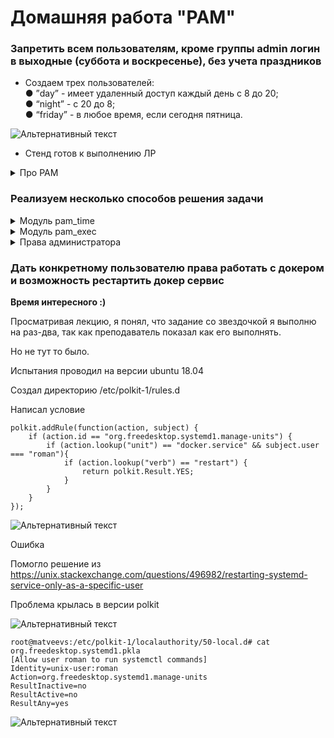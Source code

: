 # Домашняя работа "PAM"

### Запретить всем пользователям, кроме группы admin логин в выходные (суббота и воскресенье), без учета праздников

+ Создаем трех пользователей:  
● ”day” - имеет удаленный доступ каждый день с 8 до 20;  
● “night” - с 20 до 8;  
● “friday” - в любое время, если сегодня пятница.  

![Альтернативный текст](https://i.ibb.co/SB5k0wc/1234.png)

+ Стенд готов к выполнению ЛР

<details>
  <summary>Про PAM</summary>
  
  PAM (Pluggable Authentication Modules - подключаемые модули
аутентификации) - это набор библиотек, которые позволяют
интегрировать различные методы аутентификации в виде единого
API, что позволяет предоставить единые механизмы для управления,
встраивания прикладных программ в процесс аутентификации.  
PAM решает следующие задачи:  
Authentication - Аутентификация, идентификация, процесс
подтверждения пользователем своей “подлинности”, ввод логина
и пароля;  
Authorization - Авторизация, процесс наделения пользователя
правами (предоставления доступа к каким-либо объектам);  
Accounting - Запись информации о произошедших событиях.  
  
</details>

### Реализуем несколько способов решения задачи

<details>
  <summary>Модуль pam_time</summary>
  
  + Настройки данного модуля хранятся в файле /etc/security/time.conf
  + Добавим в конец файла строки:  
    ```
    *;*;day;Al0800-2000  
    *;*;night;!Al0800-2000  
    *;*;friday;Fr  
    ```
    Разные параметры отделяются символом ";". Разберем первую
строку:

```
- “*” сервис, к которому применяется правило
- "*" имя терминала, к которому применяется правило
- имя пользователя (day), для которого данное правило будет действовать
- время (Al0800-2000), когда правило носит разрешающий характер
```
+ Теперь настроим PAM, так как по-умолчанию данный модуль не
подключен. Для этого приведем файл /etc/pam.d/sshd к виду:

```
account     required    pam_nologin.so
account     required    pam_time.so
```

+ Проверяем в отдельном терминале доступ к
серверу по ssh для созданных пользователей  

!!! В методичке было указано настроить /etc/pam.d/sshd
Не отрабатывало, пока не настроил - **/etc/pam.d/login**

У-успех
![Альтернативный текст](https://i.ibb.co/DRMZpBS/1234.png)
</details>

<details>
  <summary>Модуль pam_exec</summary>

+ Переустановил ВМ
+ В /etc/pam.d/sshd внес изменения:
```
account required pam_nologin.so  
account required pam_exec.so /usr/local/bin/test_login.sh
```
+ [test_login.sh](test_login.sh) 
<details>
  <summary>Про скрипт</summary>

При запуске данного скрипта PAM-модулем будет передана
переменная окружения PAM_USER, содержащая имя пользователя.
Скрипт содержит простую логику. Если имя пользователя friday, то
проверям день недели, если пятница, то возвращаем 0, если нет, то
1 и завершаем скрипт.
Если же указан другой пользователь, то в строке
is_day_hours=$(($(test $hour -ge 8; echo $?)+$(test $hour -lt
20; echo $?)))
происходит проверка принадлжит ли текущее значение времени
(переменная hour) диапазону от 8 до 20 часов. Если да, то
is_day_hours примет значение 0, если нет 1. Дальше проверяем имя
пользователя и соотвествие ему. Если пользователь day и часы
"дневные", то возвращаем 0, если пользователь night и часы НЕ
дневные, то так же возвращаем ноль. В противном случае скрипт
вернет 1. Если в PAM_USER указано какое-то другое имя пользователя,
то скрипт вернет 0.
На основании кода завершения скрипта модуль pam_exec принимает
решение. Если вернулся 0, то все в порядке и пользователь будет
авторизован, в обратном случае нет.

</details>
</details>

<details>
  <summary>Права администратора</summary>

Помимо внесения ограничений на вход пользователя в систему, мы
так же можем предоставить выбранному пользователю разные
права. Для примера рассмотрим предоставление прав root'а
определеному пользователю в системе. Обычно для этого
используются следующие варианты:  
+ пользователь заносится в группу wheel;
+ для него создается отдельный файл в /etc/sudoers.d/;
+ отдельная строка в /etc/sudoers.
Первый способ реализуется очень просто. Зайдя в систему под
root'ом нужно выполнить:  
**usermod -G wheel day**
Теперь зайдя в систему под пользователем **day** можно выполнить
команду **sudo -i** и получить консоль пользователя **root**. При этом
будет запрошен пароль того пользователя, под которым
осуществлен вход в систему (в данном случае **day**).

</details>

### Дать конкретному пользователю права работать с докером и возможность рестартить докер сервис

**Время интересного :)**

Просматривая лекцию, я понял, что задание со звездочкой я выполню на раз-два, так как преподаватель показал как его выполнять.

Но не тут то было.

Испытания проводил на версии ubuntu 18.04

Создал директорию /etc/polkit-1/rules.d

Написал условие

```
polkit.addRule(function(action, subject) {
    if (action.id == "org.freedesktop.systemd1.manage-units") {
        if (action.lookup("unit") == "docker.service" && subject.user === "roman"){
            if (action.lookup("verb") == "restart") {
                return polkit.Result.YES;
            }
        }
    }
});
```
![Альтернативный текст](https://i.ibb.co/QfbtLy1/1234.png)

Ошибка

Помогло решение из https://unix.stackexchange.com/questions/496982/restarting-systemd-service-only-as-a-specific-user

Проблема крылась в версии polkit

![Альтернативный текст](https://i.ibb.co/vLX0XBB/1234.png)

```
root@matveevs:/etc/polkit-1/localauthority/50-local.d# cat org.freedesktop.systemd1.pkla 
[Allow user roman to run systemctl commands]
Identity=unix-user:roman
Action=org.freedesktop.systemd1.manage-units
ResultInactive=no
ResultActive=no
ResultAny=yes

```

![Альтернативный текст](https://i.ibb.co/gtH6mPt/1234.png)



